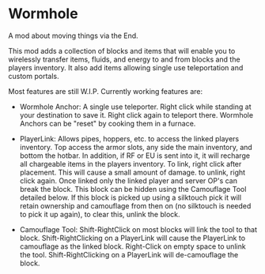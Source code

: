 Wormhole
==========

A mod about moving things via the End.

This mod adds a collection of blocks and items that will enable you to wirelessly transfer items, fluids, and energy to and from blocks and the players inventory. It also add items allowing single use teleportation and custom portals.

Most features are still W.I.P. Currently working features are:
 - Wormhole Anchor: A single use teleporter. Right click while standing at your destination to save it. Right click again to teleport there. Wormhole Anchors can be "reset" by cooking them in a furnace.

 - PlayerLink: Allows pipes, hoppers, etc. to access the linked players inventory. Top access the armor slots, any side the main inventory, and bottom the hotbar. In addition, if RF or EU is sent into it, it will recharge all chargeable items in the players inventory. To link, right click after placement. This will cause a small amount of damage. to unlink, right click again. Once linked only the linked player and server OP's can break the block. This block can be hidden using the Camouflage Tool detailed below. If this block is picked up using a silktouch pick it will retain ownership and camouflage from then on (no silktouch is needed to pick it up again), to clear this, unlink the block.

 - Camouflage Tool: Shift-RightClick on most blocks will link the tool to that block. Shift-RightClicking on a PlayerLink will cause the PlayerLink to camouflage as the linked block. Right-Click on empty space to unlink the tool. Shift-RightClicking on a PlayerLink will de-camouflage the block.
